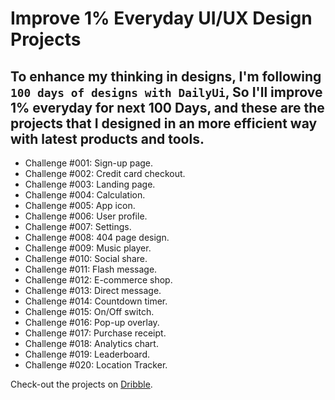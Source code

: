 # Improve 1% Everyday UI/UX Design Projects <br>
## To enhance my thinking in designs, I'm following `100 days of designs with DailyUi`, So I'll improve 1% everyday for next 100 Days, and these are the projects that I designed in an more efficient way with latest products and tools.

- Challenge #001: Sign-up page. <br>
- Challenge #002: Credit card checkout. <br>
- Challenge #003: Landing page. <br> 
- Challenge #004: Calculation. <br> 
- Challenge #005: App icon. <br>
- Challenge #006: User profile. <br>
- Challenge #007: Settings. <br>
- Challenge #008: 404 page design. <br>
- Challenge #009: Music player. <br>
- Challenge #010: Social share. <br>
- Challenge #011: Flash message. <br>
- Challenge #012: E-commerce shop. <br>
- Challenge #013: Direct message. <br>
- Challenge #014: Countdown timer. <br>
- Challenge #015: On/Off switch. <br>
- Challenge #016: Pop-up overlay. <br>
- Challenge #017: Purchase receipt. <br>
- Challenge #018: Analytics chart. <br>
- Challenge #019: Leaderboard. <br>
- Challenge #020: Location Tracker. <br>

Check-out the projects on [Dribble](https://dribbble.com/asharibali). 